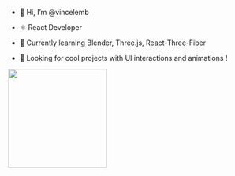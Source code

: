 - 👋 Hi, I’m @vincelemb

- ⚛️ React Developer

- 🌱 Currently learning Blender, Three.js, React-Three-Fiber

- 💞️ Looking for cool projects with UI interactions and animations !

<img src="https://user-images.githubusercontent.com/35501355/147887159-098750bf-b113-46ca-9575-ac18b5d1e440.gif" width="200"/>

<!---
vincelemb/vincelemb is a ✨ special ✨ repository because its `README.md` (this file) appears on your GitHub profile.
You can click the Preview link to take a look at your changes.
--->
